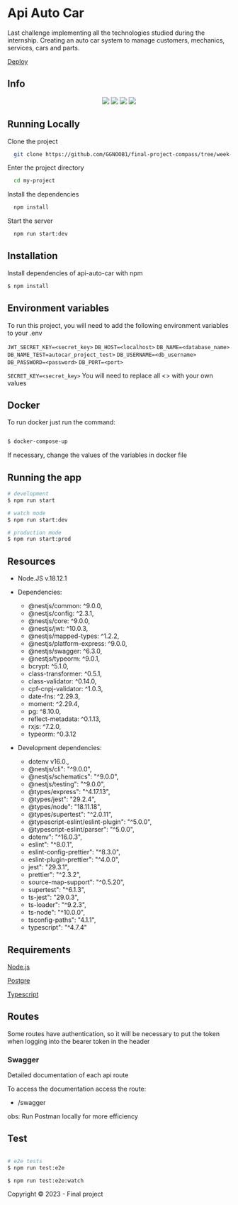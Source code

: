 # Api Auto Car

Last challenge implementing all the technologies studied during the internship. Creating an auto car system to manage customers, mechanics, services, cars and parts.

[Deploy](https://auto-car-project.onrender.com)

## Info

<p align="center">
   <img src="http://img.shields.io/static/v1?label=Typescript&message=4.7.4&color=blue&style=for-the-badge&logo=typescript"/>
   <img src="http://img.shields.io/static/v1?label=postgre&message=15.2&color=orange&style=for-the-badge&logo=postgre"/>
   <img src="http://img.shields.io/static/v1?label=NestJS&message=9.0.0&color=red&style=for-the-badge&logo=nestjs"/>
   <img src="http://img.shields.io/static/v1?label=STATUS&message=FINISHING&color=orange&style=for-the-badge"/>
</p>

## Running Locally

Clone the project

```bash
  git clone https://github.com/GGNOOB1/final-project-compass/tree/week-two
```

Enter the project directory

```bash
  cd my-project
```

Install the dependencies

```bash
  npm install
```

Start the server

```bash
  npm run start:dev
```

## Installation

Install dependencies of api-auto-car with npm

```bash
$ npm install
```

## Environment variables

To run this project, you will need to add the following environment variables to your .env

`JWT_SECRET_KEY=<secret_key>`
`DB_HOST=<localhost>`
`DB_NAME=<database_name>`
`DB_NAME_TEST=autocar_project_test>`
`DB_USERNAME=<db_username>`
`DB_PASSWORD=<password>`
`DB_PORT=<port>`

`SECRET_KEY=<secret_key>`
You will need to replace all <> with your own values

## Docker

To run docker just run the command:

```bash

$ docker-compose-up

```

If necessary, change the values of the variables in docker file

## Running the app

```bash
# development
$ npm run start

# watch mode
$ npm run start:dev

# production mode
$ npm run start:prod
```

## Resources

- Node.JS v.18.12.1

- Dependencies:

  - @nestjs/common: ^9.0.0,
  - @nestjs/config: ^2.3.1,
  - @nestjs/core: ^9.0.0,
  - @nestjs/jwt: ^10.0.3,
  - @nestjs/mapped-types: ^1.2.2,
  - @nestjs/platform-express: ^9.0.0,
  - @nestjs/swagger: ^6.3.0,
  - @nestjs/typeorm: ^9.0.1,
  - bcrypt: ^5.1.0,
  - class-transformer: ^0.5.1,
  - class-validator: ^0.14.0,
  - cpf-cnpj-validator: ^1.0.3,
  - date-fns: ^2.29.3,
  - moment: ^2.29.4,
  - pg: ^8.10.0,
  - reflect-metadata: ^0.1.13,
  - rxjs: ^7.2.0,
  - typeorm: ^0.3.12

- Development dependencies:
  - dotenv v16.0.,
  - @nestjs/cli": "^9.0.0",
  - @nestjs/schematics": "^9.0.0",
  - @nestjs/testing": "^9.0.0",
  - @types/express": "^4.17.13",
  - @types/jest": "29.2.4",
  - @types/node": "18.11.18",
  - @types/supertest": "^2.0.11",
  - @typescript-eslint/eslint-plugin": "^5.0.0",
  - @typescript-eslint/parser": "^5.0.0",
  - dotenv": "^16.0.3",
  - eslint": "^8.0.1",
  - eslint-config-prettier": "^8.3.0",
  - eslint-plugin-prettier": "^4.0.0",
  - jest": "29.3.1",
  - prettier": "^2.3.2",
  - source-map-support": "^0.5.20",
  - supertest": "^6.1.3",
  - ts-jest": "29.0.3",
  - ts-loader": "^9.2.3",
  - ts-node": "^10.0.0",
  - tsconfig-paths": "4.1.1",
  - typescript": "^4.7.4"

## Requirements

[Node.js](https://nodejs.org/en/)

[Postgre](https://www.postgresql.org/)

[Typescript](https://www.typescriptlang.org/)

##

## Routes

Some routes have authentication, so it will be necessary to put the token when logging into the bearer token in the header

### Swagger

Detailed documentation of each api route

To access the documentation access the route:

- /swagger

obs: Run Postman locally for more efficiency

## Test

```bash

# e2e tests
$ npm run test:e2e

$ npm run test:e2e:watch


```

Copyright :copyright: 2023 - Final project
